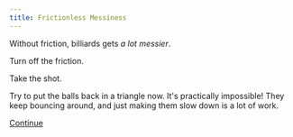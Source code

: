 ```yaml
---
title: Frictionless Messiness
---
```


<script>
    var billiardsSim = createSimulation({
        initialize: function(simulation) {
            var p = simulation.parameters;
            p.friction = 0.2;

            var particleCount = 7;
            for (var i = 0; i < particleCount; i++) {
            	var particle = new Particle();
            	billiardsPosition(particle.position, i, 2 * particle.radius);
            	addParticle(simulation, particle);
            }
        }
    });
</script>


<div id="chapter">

<div class="page">
<div class="stepLog twoColumn">

Without friction, billiards gets _a lot messier_.

Turn off the friction.

<script>
    cue(function()
    {
        return (billiardsSim.parameters.friction == 0);
    })
    createSliderHere({
        object: billiardsSim.parameters,
        name: "friction",
        min: 0, max: 2 * billiardsSim.parameters.friction,
        minLabel: "No friction", maxLabel: "Some",
    });
    endStep();
</script>

Take the shot.

<script>
	cue(function()
	{
		// TODO: make sure we actually split the triangle
		return (getTotalEnergy(billiardsSim) > 1);
	});
	endStep();
</script>

Try to put the balls back in a triangle now. It's practically impossible! They keep bouncing around, and just making them slow down is a lot of work.

[Continue](put_particles_in_half)


</div>
<div class="twoColumn">
<script>
	insertHere(billiardsSim.div);
</script>
</div>
</div>
</div>